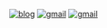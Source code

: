 <div align=center>

[![blog](https://img.shields.io/badge/Blog-Here-blue?style=for-the-badge)](https://jjxxmin.github.io/)
[![gmail](https://img.shields.io/badge/Gmail-Here-red?style=for-the-badge)](mailto:common.jaemin@gmail.com)
[![gmail](https://img.shields.io/badge/Instagram-Here-pink?style=for-the-badge)](https://www.instagram.com/jjxxmiin/)

</div>
